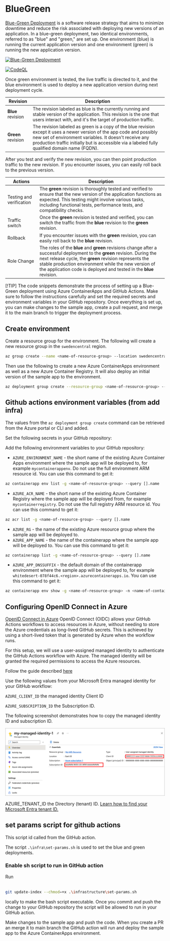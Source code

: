 # BlueGreen

[Blue-Green Deployment](https://martinfowler.com/bliki/BlueGreenDeployment.html) is a software release strategy that aims to minimize downtime and reduce the risk associated with deploying new versions of an application. In a blue-green deployment, two identical environments, referred to as "blue" and "green," are set up. One environment (blue) is running the current application version and one environment (green) is running the new application version.

[![Blue-Green Deployment](https://github.com/mbn-ms-dk/BlueGreen/actions/workflows/bluegreen.yml/badge.svg)](https://github.com/mbn-ms-dk/BlueGreen/actions/workflows/bluegreen.yml)

[![CodeQL](https://github.com/mbn-ms-dk/BlueGreen/actions/workflows/codeql.yml/badge.svg)](https://github.com/mbn-ms-dk/BlueGreen/actions/workflows/codeql.yml)

Once green environment is tested, the live traffic is directed to it, and the blue environment is used to deploy a new application version during next deployment cycle.

| Revision | Description |
| -------- | -------- |
| **Blue** revision | The revision labeled as blue is the currently running and stable version of the application. This revision is the one that users interact with, and it's the target of production traffic. |
| **Green** revision | The revision labeled as green is a copy of the blue revision except it uses a newer version of the app code and possibly new set of environment variables. It doesn't receive any production traffic initially but is accessible via a labeled fully qualified domain name (FQDN). |

After you test and verify the new revision, you can then point production traffic to the new revision. If you encounter issues, you can easily roll back to the previous version.

| Actions | Description |
| -------- | -------- |
| Testing and verification | The **green** revision is thoroughly tested and verified to ensure that the new version of the application functions as expected. This testing might involve various tasks, including functional tests, performance tests, and compatibility checks. |
| Traffic switch | Once the **green** revision is tested and verified, you can switch the traffic from the **blue** revision to the **green** revision. |
| Rollback | If you encounter issues with the **green** revision, you can easily roll back to the **blue** revision. |
| Role Change | The roles of the **blue** and **green** revisions change after a successful deployment to the **green** revision. During the next release cycle, the **green** revision represents the stable production environment while the new version of the application code is deployed and tested in the **blue** revision. |

[!TIP]
The code snippets demonstrate the process of setting up a Blue-Green deployment using Azure ContainerApps and GitHub Actions. Make sure to follow the instructions carefully and set the required secrets and environment variables in your GitHub repository. Once everything is set up, you can make changes to the sample app, create a pull request, and merge it to the main branch to trigger the deployment process.

## Create environment
Create a resource group for the environment. The following will create a new resource group in the `swedencentral` region.
```bash
az group create --name <name-of-resource-group> --location swedencentral
```

Then use the following to create a new Azure ContainerApps environment as well as a new Azure Container Registry. It will also deploy an initial version of the sample app to the environment.

```bash
az deployment group create --resource-group <name-of-resource-group> --template-file ".\infrastructure\bicep\deploy-infra.bicep"
```

## Github actions environment variables (from add infra)

The values from the `az deployment group create` command can be retrieved from the Azure portal or CLI and added.

Set the following secrets in your GitHub repository:

Add the following environment variables to your GitHub repository:

* `AZURE_ENVIRONMENT_NAME` - the short name of the existing Azure Container Apps environment where the sample app will be deployed to, for example `mycontainerappenv`. Do not use the full environment ARM resource id. You can use this command to get it:

```bash
az containerapp env list -g <name-of-resource-group> --query [].name
```

* `AZURE_ACR_NAME` - the short name of the existing Azure Container Registry where the sample app will be deployed from, for example `mycontainerregistry`. Do not use the full registry ARM resource id. You can use this command to get it:

```bash
az acr list -g <name-of-resource-group> --query [].name
```

* `AZURE_RG` - the name of the existing Azure resource group where the sample app will be deployed to.
* `AZURE_APP_NAME` - the name of the containerapp where the sample app will be deployed to. You can use this command to get it:

```bash
az containerapp list -g <name-of-resource-group> --query [].name
```

* `AZURE_APP_DNSSUFFIX` - the default domain of the containerapp environment where the sample app will be deployed to, for example `whitedesert-078f44c6.<region>.azurecontainerapps.io`. You can use this command to get it:

```bash
az containerapp env show -g <name-of-resource-group> -n <name-of-containerapps-environment> --query properties.defaultDomain
```

## Configuring OpenID Connect in Azure

[OpenID Connect in Azure](https://docs.github.com/en/actions/security-for-github-actions/security-hardening-your-deployments/configuring-openid-connect-in-azure)
OpenID Connect (OIDC) allows your GitHub Actions workflows to access resources in Azure, without needing to store the Azure credentials as long-lived GitHub secrets. This is achieved by using a short-lived token that is generated by Azure when the workflow runs.

For this setup, we will use a user-assigned managed identity to authenticate the GitHub Actions workflow with Azure. The managed identity will be granted the required permissions to access the Azure resources.

Follow the guide described [here](https://learn.microsoft.com/en-us/entra/identity/managed-identities-azure-resources/how-manage-user-assigned-managed-identities?pivots=identity-mi-methods-azp)

Use the following values from your Microsoft Entra managed identity for your GitHub workflow:

`AZURE_CLIENT_ID` the managed identity Client ID

`AZURE_SUBSCRIPTION_ID` the Subscription ID.

The following screenshot demonstrates how to copy the managed identity ID and subscription ID.

![Portal](image.png)

AZURE_TENANT_ID the Directory (tenant) ID. [Learn how to find your Microsoft Entra tenant ID.](https://learn.microsoft.com/en-us/azure/active-directory-b2c/tenant-management-read-tenant-name)

## set params script for github actions

This script id called from the GitHub action.

The script `.\infra\set-params.sh` is used to set the blue and green deployments.

### Enable sh script to run in GitHub action

Run

```bash

git update-index --chmod=+x .\infrastructure\set-params.sh
```

locally to make the bash script executable. Once you commit and push the change to your GitHub repository the script will be allowed to run in your GitHub action.

Make changes to the sample app and push the code. When you create a PR an merge it to main branch the GitHub action will run and deploy the sample app to the Azure ContainerApps environment.
